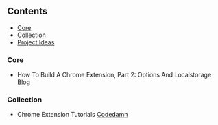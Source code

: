 ## Contents

* [Core](#core)
* [Collection](#collection)
* [Project Ideas](#project-ideas)

### Core
* How To Build A Chrome Extension, Part 2: Options And Localstorage [Blog](https://julip.co/2010/01/how-to-build-a-chrome-extension-part-2-options-and-localstorage/)

### Collection

* Chrome Extension Tutorials [Codedamn](https://www.youtube.com/playlist?list=PLYxzS__5yYQlWil-vQ-y7NR902ovyq1Xi)
